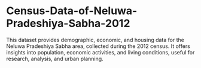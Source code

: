 # Census-Data-of-Neluwa-Pradeshiya-Sabha-2012
This dataset provides demographic, economic, and housing data for the Neluwa Pradeshiya Sabha area, collected during the 2012 census. It offers insights into population, economic activities, and living conditions, useful for research, analysis, and urban planning.
